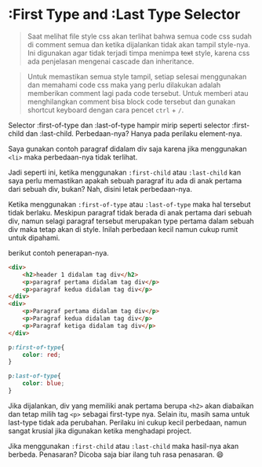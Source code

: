 # :First Type and :Last Type Selector

> Saat melihat file style css akan terlihat bahwa semua code css sudah di comment semua dan ketika dijalankan tidak akan tampil style-nya. Ini digunakan agar tidak terjadi timpa menimpa <s>text</s> style, karena css ada penjelasan mengenai cascade dan inheritance.

> Untuk memastikan semua style tampil, setiap selesai menggunakan dan memahami code css maka yang perlu dilakukan adalah memberikan comment lagi pada code tersebut. Untuk memberi atau menghilangkan comment bisa block code tersebut dan gunakan shortcut keyboard dengan cara pencet `ctrl` + `/`.

Selector :first-of-type dan :last-of-type hampir mirip seperti selector :first-child dan :last-child. Perbedaan-nya? Hanya pada perilaku element-nya.

Saya gunakan contoh paragraf didalam div saja karena jika menggunakan `<li>` maka perbedaan-nya tidak terlihat. 

Jadi seperti ini, ketika menggunakan `:first-child` atau `:last-child` kan saya perlu memastikan apakah sebuah paragraf itu ada di anak pertama dari sebuah div, bukan? Nah, disini letak perbedaan-nya.

Ketika menggunakan `:first-of-type` atau `:last-of-type` maka hal tersebut tidak berlaku. Meskipun paragraf tidak berada di anak pertama dari sebuah div, namun selagi paragraf tersebut merupakan type pertama dalam sebuah div maka tetap akan di style. Inilah perbedaan kecil namun cukup rumit untuk dipahami.



berikut contoh penerapan-nya.
```html
<div>
    <h2>header 1 didalam tag div</h2>
    <p>paragraf pertama didalam tag div</p>
    <p>paragraf kedua didalam tag div</p>
</div>
<div>
    <p>Paragraf pertama didalam tag div</p>
    <p>Paragraf kedua didalam tag div</p>
    <p>Paragraf ketiga didalam tag div</p>
</div>
```

```css
p:first-of-type{
    color: red;
}

p:last-of-type{
    color: blue;
}
```

Jika dijalankan, div yang memiliki anak pertama berupa `<h2>` akan diabaikan dan tetap milih tag `<p>` sebagai first-type nya. Selain itu, masih sama untuk last-type tidak ada perubahan. Perilaku ini cukup kecil perbedaan, namun sangat krusial jika digunakan ketika menghadapi project.

Jika menggunakan `:first-child` atau `:last-child` maka hasil-nya akan berbeda. Penasaran? Dicoba saja biar ilang tuh rasa penasaran. :smile:
